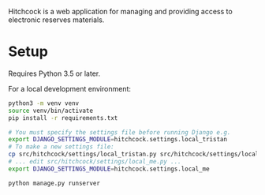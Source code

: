 Hitchcock is a web application for managing and providing access to electronic reserves materials.

# Setup
Requires Python 3.5 or later. 

For a local development environment:

``` bash
python3 -m venv venv
source venv/bin/activate
pip install -r requirements.txt

# You must specify the settings file before running Django e.g.
export DJANGO_SETTINGS_MODULE=hitchcock.settings.local_tristan
# To make a new settings file:
cp src/hitchcock/settings/local_tristan.py src/hitchcock/settings/local_me.py
# ... edit src/hitchcock/settings/local_me.py ...
export DJANGO_SETTINGS_MODULE=hitchcock.settings.local_me

python manage.py runserver
```
